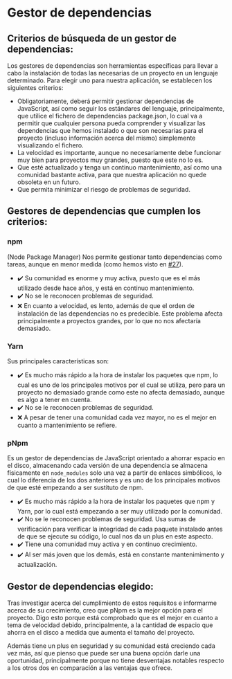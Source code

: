 # Gestor de dependencias

## Criterios de búsqueda de un gestor de dependencias:

Los gestores de dependencias son herramientas específicas para llevar a cabo la instalación de todas las necesarias de un proyecto en un lenguaje determinado. Para elegir uno para nuestra aplicación, se establecen los siguientes criterios:

- Obligatoriamente, deberá permitir gestionar dependencias de JavaScript, así como seguir los estándares del lenguaje, principalmente, que utilice el fichero de dependencias package.json, lo cual va a permitir que cualquier persona pueda comprender y visualizar las dependencias que hemos instalado o que son necesarias para el proyecto (incluso información acerca del mismo) simplemente visualizando el fichero.
- La velocidad es importante, aunque no necesariamente debe funcionar muy bien para proyectos muy grandes, puesto que este no lo es.
- Que esté actualizado y tenga un continuo mantenimiento, así como una comunidad bastante activa, para que nuestra aplicación no quede obsoleta en un futuro.
- Que permita minimizar el riesgo de problemas de seguridad.

## Gestores de dependencias que cumplen los criterios:

### npm

(Node Package Manager) Nos permite gestionar tanto dependencias como tareas, aunque en menor medida (como hemos visto en [#27](https://github.com/pablo1mc315/iv_pablomc/issues/27)).

- :heavy_check_mark: Su comunidad es enorme y muy activa, puesto que es el más utilizado desde hace años, y está en continuo mantenimiento.
- :heavy_check_mark: No se le reconocen problemas de seguridad.
- :x: En cuanto a velocidad, es lento, además de que el orden de instalación de las dependencias no es predecible. Este problema afecta principalmente a proyectos grandes, por lo que no nos afectaría demasiado.

### Yarn

Sus principales características son:

- :heavy_check_mark: Es mucho más rápido a la hora de instalar los paquetes que npm, lo cual es uno de los principales motivos por el cual se utiliza, pero para un proyecto no demasiado grande como este no afecta demasiado, aunque es algo a tener en cuenta.
- :heavy_check_mark: No se le reconocen problemas de seguridad.
- :x: A pesar de tener una comunidad cada vez mayor, no es el mejor en cuanto a mantenimiento se refiere.

### pNpm

Es un gestor de dependencias de JavaScript orientado a ahorrar espacio en el disco, almacenando cada versión de una dependencia se almacena físicamente en `node_modules` solo una vez a partir de enlaces simbólicos, lo cual lo diferencia de los dos anteriores y es uno de los principales motivos de que esté empezando a ser sustituto de npm.

- :heavy_check_mark: Es mucho más rápido a la hora de instalar los paquetes que npm y Yarn, por lo cual está empezando a ser muy utilizado por la comunidad.
- :heavy_check_mark: No se le reconocen problemas de seguridad. Usa sumas de verificación para verificar la integridad de cada paquete instalado antes de que se ejecute su código, lo cual nos da un plus en este aspecto.
- :heavy_check_mark: Tiene una comunidad muy activa y en continuo crecimiento.
- :heavy_check_mark: Al ser más joven que los demás, está en constante mantenimimento y actualización.

## Gestor de dependencias elegido:

Tras investigar acerca del cumplimiento de estos requisitos e informarme acerca de su crecimiento, creo que pNpm es la mejor opción para el proyecto. Digo esto porque está comprobado que es el mejor en cuanto a tema de velocidad debido, principalmente, a la cantidad de espacio que ahorra en el disco a medida que aumenta el tamaño del proyecto.

Además tiene un plus en seguridad y su comunidad está creciendo cada vez más, así que pienso que puede ser una buena opción darle una oportunidad, principalmente porque no tiene desventajas notables respecto a los otros dos en comparación a las ventajas que ofrece.